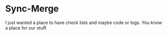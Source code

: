 # Sync-Merge

I just wanted a place to have check lists and maybe code or logs. You know a place for our stuff.

